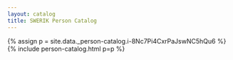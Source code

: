 ```yaml
---
layout: catalog
title: SWERIK Person Catalog
---
```

{% assign p = site.data._person-catalog.i-8Nc7Pi4CxrPaJswNC5hQu6 %}
{% include person-catalog.html p=p %}

